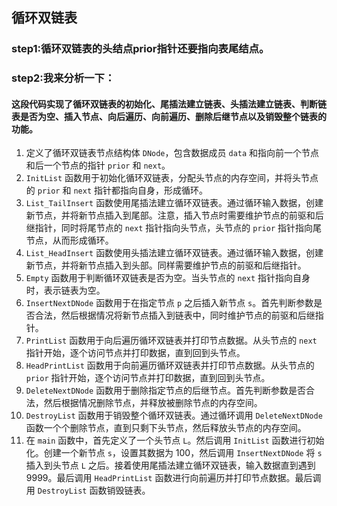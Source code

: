 ## 循环双链表

### step1:循环双链表的头结点prior指针还要指向表尾结点。

### step2:我来分析一下：

#### 这段代码实现了循环双链表的初始化、尾插法建立链表、头插法建立链表、判断链表是否为空、插入节点、向后遍历、向前遍历、删除后继节点以及销毁整个链表的功能。

1. 定义了循环双链表节点结构体 `DNode`，包含数据成员 `data` 和指向前一个节点和后一个节点的指针 `prior` 和 `next`。
2. `InitList` 函数用于初始化循环双链表，分配头节点的内存空间，并将头节点的 `prior` 和 `next` 指针都指向自身，形成循环。
3. `List_TailInsert` 函数使用尾插法建立循环双链表。通过循环输入数据，创建新节点，并将新节点插入到尾部。注意，插入节点时需要维护节点的前驱和后继指针，同时将尾节点的 `next` 指针指向头节点，头节点的 `prior` 指针指向尾节点，从而形成循环。
4. `List_HeadInsert` 函数使用头插法建立循环双链表。通过循环输入数据，创建新节点，并将新节点插入到头部。同样需要维护节点的前驱和后继指针。
5. `Empty` 函数用于判断循环双链表是否为空。当头节点的 `next` 指针指向自身时，表示链表为空。
6. `InsertNextDNode` 函数用于在指定节点 `p` 之后插入新节点 `s`。首先判断参数是否合法，然后根据情况将新节点插入到链表中，同时维护节点的前驱和后继指针。
7. `PrintList` 函数用于向后遍历循环双链表并打印节点数据。从头节点的 `next` 指针开始，逐个访问节点并打印数据，直到回到头节点。
8. `HeadPrintList` 函数用于向前遍历循环双链表并打印节点数据。从头节点的 `prior` 指针开始，逐个访问节点并打印数据，直到回到头节点。
9. `DeleteNextDNode` 函数用于删除指定节点的后继节点。首先判断参数是否合法，然后根据情况删除节点，并释放被删除节点的内存空间。
10. `DestroyList` 函数用于销毁整个循环双链表。通过循环调用 `DeleteNextDNode` 函数一个个删除节点，直到只剩下头节点，然后释放头节点的内存空间。
11. 在 `main` 函数中，首先定义了一个头节点 `L`。然后调用 `InitList` 函数进行初始化。创建一个新节点 `s`，设置其数据为 100，然后调用 `InsertNextDNode` 将 `s` 插入到头节点 `L` 之后。接着使用尾插法建立循环双链表，输入数据直到遇到 9999。最后调用 `HeadPrintList` 函数进行向前遍历并打印节点数据。最后调用 `DestroyList` 函数销毁链表。
